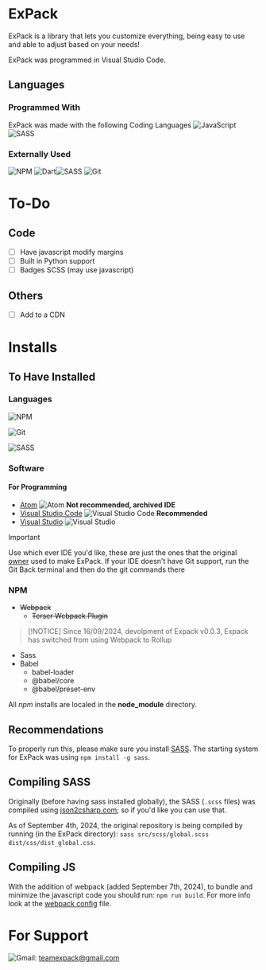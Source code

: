 # ExPack 
ExPack is a library that lets you customize everything, being easy to use and able to adjust based on your needs!

ExPack was programmed in Visual Studio Code.
## Languages
### Programmed With
ExPack was made with the following Coding Languages
![JavaScript](https://img.shields.io/badge/javascript-%23323330.svg?style=for-the-badge&logo=javascript&logoColor=%23F7DF1E)
![SASS](https://img.shields.io/badge/SASS-hotpink.svg?style=for-the-badge&logo=SASS&logoColor=white)
### Externally Used
![NPM](https://img.shields.io/badge/NPM-%23CB3837.svg?style=for-the-badge&logo=npm&logoColor=white)
![Dart](https://img.shields.io/badge/dart-%230175C2.svg?style=for-the-badge&logo=dart&logoColor=white)![SASS](https://img.shields.io/badge/SASS-hotpink.svg?style=for-the-badge&logo=SASS&logoColor=white)
![Git](https://img.shields.io/badge/git-%23F05033.svg?style=for-the-badge&logo=git&logoColor=white)

# To-Do
## Code
- [ ]  Have javascript modify margins
- [ ]  Built in Python support
- [ ]  Badges SCSS (may use javascript)
## Others
- [ ]  Add to a CDN

# Installs
## To Have Installed
### Languages
![NPM](https://img.shields.io/badge/NPM-%23CB3837.svg?style=for-the-badge&logo=npm&logoColor=white)

![Git](https://img.shields.io/badge/git-%23F05033.svg?style=for-the-badge&logo=git&logoColor=white)

![SASS](https://img.shields.io/badge/SASS-hotpink.svg?style=for-the-badge&logo=SASS&logoColor=white)
### Software
#### For Programming
- [Atom](https://github.com/Atom) ![Atom](https://img.shields.io/badge/Atom-%2366595C.svg?style=for-the-badge&logo=atom&logoColor=white) **Not recommended, archived IDE**
- [Visual Studio Code](https://code.visualstudio.com/download) ![Visual Studio Code](https://img.shields.io/badge/Visual%20Studio%20Code-0078d7.svg?style=for-the-badge&logo=visual-studio-code&logoColor=white) **Recommended**
- [Visual Studio](https://visualstudio.microsoft.com/downloads/) ![Visual Studio](https://img.shields.io/badge/Visual%20Studio-5C2D91.svg?style=for-the-badge&logo=visual-studio&logoColor=white)

> [!IMPORTANT]
> Use which ever IDE you'd like, these are just the ones that the original [owner](https://github.com/MicroRay620) used to make ExPack.
> If your IDE doesn't have Git support, run the Git Back terminal and then do the git commands there

### NPM
- ~~Webpack~~
    - ~~Terser Webpack Plugin~~

> [!NOTICE]
> Since 16/09/2024, devolpment of Expack v0.0.3, Expack has switched from using Webpack to Rollup

- Sass
- Babel
    - babel-loader
    - @babel/core
    - @babel/preset-env

All *npm* installs are localed in the **node_module** directory.

## Recommendations
To properly run this, please make sure you install [SASS](https://sass-lang.com/install/). The starting system for ExPack was using `npm install -g sass`.
## Compiling SASS
Originally (before having sass installed globally), the SASS (`.scss` files) was compiled using [json2csharp.com](https://json2csharp.com/css-tools/sass-to-css); so if you'd like you can use that.

As of September 4th, 2024, the original repository is being compiled by running (in the ExPack directory): `sass src/scss/global.scss dist/css/dist_global.css`. 

## Compiling JS
With the addition of webpack (added September 7th, 2024), to bundle and minimize the javascript code you should run: `npm run build`. For more info look at the [webpack config](/webpack.config.js) file.

# For Support
![Gmail](https://img.shields.io/badge/Gmail-D14836?style=for-the-badge&logo=gmail&logoColor=white): teamexpack@gmail.com

